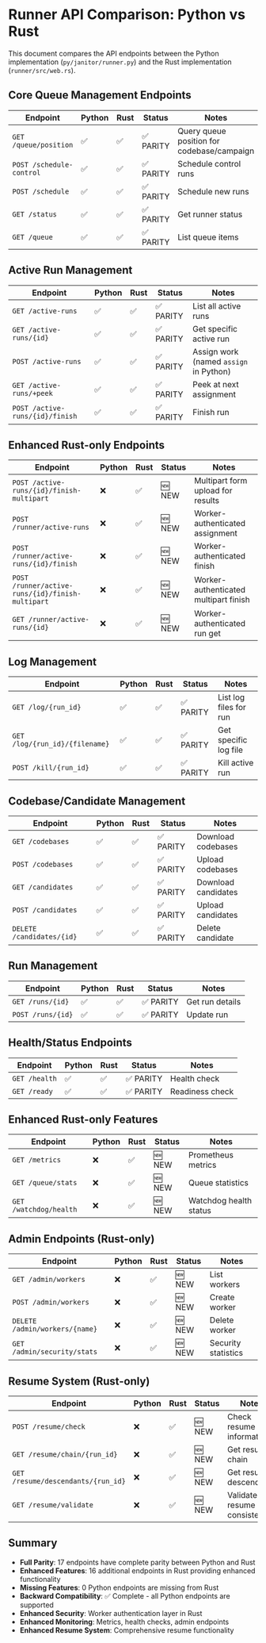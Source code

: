 # Runner API Comparison: Python vs Rust

This document compares the API endpoints between the Python implementation (`py/janitor/runner.py`) and the Rust implementation (`runner/src/web.rs`).

## Core Queue Management Endpoints

| Endpoint | Python | Rust | Status | Notes |
|----------|---------|------|--------|-------|
| `GET /queue/position` | ✅ | ✅ | ✅ PARITY | Query queue position for codebase/campaign |
| `POST /schedule-control` | ✅ | ✅ | ✅ PARITY | Schedule control runs |
| `POST /schedule` | ✅ | ✅ | ✅ PARITY | Schedule new runs |
| `GET /status` | ✅ | ✅ | ✅ PARITY | Get runner status |
| `GET /queue` | ✅ | ✅ | ✅ PARITY | List queue items |

## Active Run Management 

| Endpoint | Python | Rust | Status | Notes |
|----------|---------|------|--------|-------|
| `GET /active-runs` | ✅ | ✅ | ✅ PARITY | List all active runs |
| `GET /active-runs/{id}` | ✅ | ✅ | ✅ PARITY | Get specific active run |
| `POST /active-runs` | ✅ | ✅ | ✅ PARITY | Assign work (named `assign` in Python) |
| `GET /active-runs/+peek` | ✅ | ✅ | ✅ PARITY | Peek at next assignment |
| `POST /active-runs/{id}/finish` | ✅ | ✅ | ✅ PARITY | Finish run |

## Enhanced Rust-only Endpoints

| Endpoint | Python | Rust | Status | Notes |
|----------|---------|------|--------|-------|
| `POST /active-runs/{id}/finish-multipart` | ❌ | ✅ | 🆕 NEW | Multipart form upload for results |
| `POST /runner/active-runs` | ❌ | ✅ | 🆕 NEW | Worker-authenticated assignment |
| `POST /runner/active-runs/{id}/finish` | ❌ | ✅ | 🆕 NEW | Worker-authenticated finish |
| `POST /runner/active-runs/{id}/finish-multipart` | ❌ | ✅ | 🆕 NEW | Worker-authenticated multipart finish |
| `GET /runner/active-runs/{id}` | ❌ | ✅ | 🆕 NEW | Worker-authenticated run get |

## Log Management

| Endpoint | Python | Rust | Status | Notes |
|----------|---------|------|--------|-------|
| `GET /log/{run_id}` | ✅ | ✅ | ✅ PARITY | List log files for run |
| `GET /log/{run_id}/{filename}` | ✅ | ✅ | ✅ PARITY | Get specific log file |
| `POST /kill/{run_id}` | ✅ | ✅ | ✅ PARITY | Kill active run |

## Codebase/Candidate Management

| Endpoint | Python | Rust | Status | Notes |
|----------|---------|------|--------|-------|
| `GET /codebases` | ✅ | ✅ | ✅ PARITY | Download codebases |
| `POST /codebases` | ✅ | ✅ | ✅ PARITY | Upload codebases |
| `GET /candidates` | ✅ | ✅ | ✅ PARITY | Download candidates |
| `POST /candidates` | ✅ | ✅ | ✅ PARITY | Upload candidates |
| `DELETE /candidates/{id}` | ✅ | ✅ | ✅ PARITY | Delete candidate |

## Run Management

| Endpoint | Python | Rust | Status | Notes |
|----------|---------|------|--------|-------|
| `GET /runs/{id}` | ✅ | ✅ | ✅ PARITY | Get run details |
| `POST /runs/{id}` | ✅ | ✅ | ✅ PARITY | Update run |

## Health/Status Endpoints

| Endpoint | Python | Rust | Status | Notes |
|----------|---------|------|--------|-------|
| `GET /health` | ✅ | ✅ | ✅ PARITY | Health check |
| `GET /ready` | ✅ | ✅ | ✅ PARITY | Readiness check |

## Enhanced Rust-only Features

| Endpoint | Python | Rust | Status | Notes |
|----------|---------|------|--------|-------|
| `GET /metrics` | ❌ | ✅ | 🆕 NEW | Prometheus metrics |
| `GET /queue/stats` | ❌ | ✅ | 🆕 NEW | Queue statistics |
| `GET /watchdog/health` | ❌ | ✅ | 🆕 NEW | Watchdog health status |

## Admin Endpoints (Rust-only)

| Endpoint | Python | Rust | Status | Notes |
|----------|---------|------|--------|-------|
| `GET /admin/workers` | ❌ | ✅ | 🆕 NEW | List workers |
| `POST /admin/workers` | ❌ | ✅ | 🆕 NEW | Create worker |
| `DELETE /admin/workers/{name}` | ❌ | ✅ | 🆕 NEW | Delete worker |
| `GET /admin/security/stats` | ❌ | ✅ | 🆕 NEW | Security statistics |

## Resume System (Rust-only)

| Endpoint | Python | Rust | Status | Notes |
|----------|---------|------|--------|-------|
| `POST /resume/check` | ❌ | ✅ | 🆕 NEW | Check resume information |
| `GET /resume/chain/{run_id}` | ❌ | ✅ | 🆕 NEW | Get resume chain |
| `GET /resume/descendants/{run_id}` | ❌ | ✅ | 🆕 NEW | Get resume descendants |
| `GET /resume/validate` | ❌ | ✅ | 🆕 NEW | Validate resume consistency |

## Summary

- **Full Parity**: 17 endpoints have complete parity between Python and Rust
- **Enhanced Features**: 16 additional endpoints in Rust providing enhanced functionality
- **Missing Features**: 0 Python endpoints are missing from Rust
- **Backward Compatibility**: ✅ Complete - all Python endpoints are supported
- **Enhanced Security**: Worker authentication layer in Rust
- **Enhanced Monitoring**: Metrics, health checks, admin endpoints
- **Enhanced Resume System**: Comprehensive resume functionality